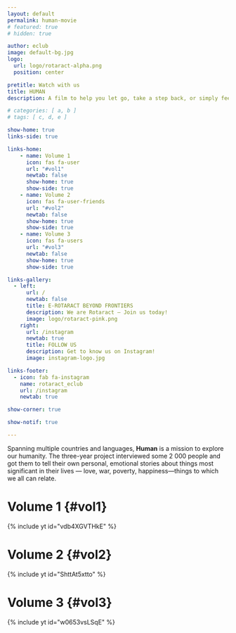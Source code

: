 ```yaml
---
layout: default
permalink: human-movie
# featured: true
# hidden: true

author: eclub
image: default-bg.jpg
logo:
  url: logo/rotaract-alpha.png
  position: center

pretitle: Watch with us
title: HUMAN
description: A film to help you let go, take a step back, or simply feel connected to all of humanity.

# categories: [ a, b ]
# tags: [ c, d, e ]

show-home: true
links-side: true

links-home:
    - name: Volume 1
      icon: fas fa-user
      url: "#vol1"
      newtab: false
      show-home: true
      show-side: true
    - name: Volume 2
      icon: fas fa-user-friends
      url: "#vol2"
      newtab: false
      show-home: true
      show-side: true
    - name: Volume 3
      icon: fas fa-users
      url: "#vol3"
      newtab: false
      show-home: true
      show-side: true

links-gallery:
  - left:
      url: /
      newtab: false
      title: E-ROTARACT BEYOND FRONTIERS
      description: We are Rotaract – Join us today!
      image: logo/rotaract-pink.png
    right:
      url: /instagram
      newtab: true
      title: FOLLOW US
      description: Get to know us on Instagram!
      image: instagram-logo.jpg

links-footer:
  - icon: fab fa-instagram
    name: rotaract_eclub
    url: /instagram
    newtab: true

show-corner: true

show-notif: true

---
```


Spanning multiple countries and languages, **Human** is a mission to explore our humanity. The three-year project interviewed some 2 000 people and got them to tell their own personal, emotional stories about things most significant in their lives — love, war, poverty, happiness—things to which we all can relate.

# Volume 1 {#vol1}

{% include yt id="vdb4XGVTHkE" %}

# Volume 2 {#vol2}

{% include yt id="ShttAt5xtto" %}

# Volume 3 {#vol3}

{% include yt id="w0653vsLSqE" %}
